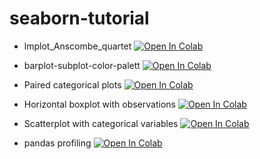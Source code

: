 # seaborn-tutorial

* lmplot_Anscombe_quartet
  [![Open In Colab](https://colab.research.google.com/assets/colab-badge.svg)](https://colab.research.google.com/github/corazzon/seaborn-tutorial/blob/master/lmplot_Anscombe_quartet.ipynb)

* barplot-subplot-color-palett
  [![Open In Colab](https://colab.research.google.com/assets/colab-badge.svg)](https://colab.research.google.com/github/corazzon/seaborn-tutorial/blob/master/barplot-subplot-color-palette.ipynb)
  
* Paired categorical plots
  [![Open In Colab](https://colab.research.google.com/assets/colab-badge.svg)](https://colab.research.google.com/github/corazzon/seaborn-tutorial/blob/master/titanic-Paired-categorical-plots.ipynb)

* Horizontal boxplot with observations
  [![Open In Colab](https://colab.research.google.com/assets/colab-badge.svg)](https://colab.research.google.com/github/corazzon/seaborn-tutorial/blob/master/tips-horizontal-boxplot-with-observations.ipynb)

* Scatterplot with categorical variables
  [![Open In Colab](https://colab.research.google.com/assets/colab-badge.svg)](https://colab.research.google.com/github/corazzon/seaborn-tutorial/blob/master/swarmplot-iris-tips-Scatterplot-with-categorical-variables.ipynb)


* pandas profiling
  [![Open In Colab](https://colab.research.google.com/assets/colab-badge.svg)](https://colab.research.google.com/github/corazzon/seaborn-tutorial/blob/master/pandas_profiling.ipynb)



